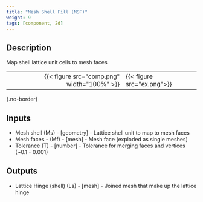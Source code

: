 ```yaml
---
title: "Mesh Shell Fill (MSF)"
weight: 9
tags: [component, 2d]
---
```


## Description

Map shell lattice unit cells to mesh faces

| | |
| ---: | :--- |
|{{< figure src="comp.png" width="100%" >}} |{{< figure src="ex.png">}} |
{.no-border}

## Inputs

- Mesh shell (Ms) - [geometry] - Lattice shell unit to map to mesh faces
- Mesh faces - (Mf) - [mesh] - Mesh face (exploded as single meshes)
- Tolerance (T) - [number] - Tolerance for merging faces and vertices (~0.1 - 0.001)

## Outputs

- Lattice Hinge (shell) (Ls) - [mesh] - Joined mesh that make up the lattice hinge